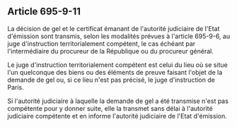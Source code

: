 Article 695-9-11
----
La décision de gel et le certificat émanant de l'autorité judiciaire de l'Etat
d'émission sont transmis, selon les modalités prévues à l'article 695-9-6, au
juge d'instruction territorialement compétent, le cas échéant par
l'intermédiaire du procureur de la République ou du procureur général.

Le juge d'instruction territorialement compétent est celui du lieu où se situe
l'un quelconque des biens ou des éléments de preuve faisant l'objet de la
demande de gel ou, si ce lieu n'est pas précisé, le juge d'instruction de Paris.

Si l'autorité judiciaire à laquelle la demande de gel a été transmise n'est pas
compétente pour y donner suite, elle la transmet sans délai à l'autorité
judiciaire compétente et en informe l'autorité judiciaire de l'Etat d'émission.
